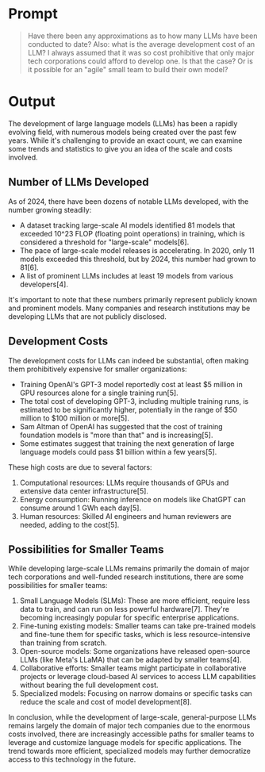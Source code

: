 # Prompt

> Have there been any approximations as to how many LLMs have been conducted to date? Also: what is the average development cost of an LLM? I always assumed that it was so cost prohibitive that only major tech corporations could afford to develop one. Is that the case? Or is it possible for an "agile" small team to build their own model?

# Output

The development of large language models (LLMs) has been a rapidly evolving field, with numerous models being created over the past few years. While it's challenging to provide an exact count, we can examine some trends and statistics to give you an idea of the scale and costs involved.

## Number of LLMs Developed

As of 2024, there have been dozens of notable LLMs developed, with the number growing steadily:

- A dataset tracking large-scale AI models identified 81 models that exceeded 10^23 FLOP (floating point operations) in training, which is considered a threshold for "large-scale" models\[6].
- The pace of large-scale model releases is accelerating. In 2020, only 11 models exceeded this threshold, but by 2024, this number had grown to 81\[6].
- A list of prominent LLMs includes at least 19 models from various developers\[4].

It's important to note that these numbers primarily represent publicly known and prominent models. Many companies and research institutions may be developing LLMs that are not publicly disclosed.

## Development Costs

The development costs for LLMs can indeed be substantial, often making them prohibitively expensive for smaller organizations:

- Training OpenAI's GPT-3 model reportedly cost at least $5 million in GPU resources alone for a single training run\[5].
- The total cost of developing GPT-3, including multiple training runs, is estimated to be significantly higher, potentially in the range of $50 million to $100 million or more\[5].
- Sam Altman of OpenAI has suggested that the cost of training foundation models is "more than that" and is increasing\[5].
- Some estimates suggest that training the next generation of large language models could pass $1 billion within a few years\[5].

These high costs are due to several factors:

1. Computational resources: LLMs require thousands of GPUs and extensive data center infrastructure\[5].
2. Energy consumption: Running inference on models like ChatGPT can consume around 1 GWh each day\[5].
3. Human resources: Skilled AI engineers and human reviewers are needed, adding to the cost\[5].

## Possibilities for Smaller Teams

While developing large-scale LLMs remains primarily the domain of major tech corporations and well-funded research institutions, there are some possibilities for smaller teams:

1. Small Language Models (SLMs): These are more efficient, require less data to train, and can run on less powerful hardware\[7]. They're becoming increasingly popular for specific enterprise applications.
2. Fine-tuning existing models: Smaller teams can take pre-trained models and fine-tune them for specific tasks, which is less resource-intensive than training from scratch.
3. Open-source models: Some organizations have released open-source LLMs (like Meta's LLaMA) that can be adapted by smaller teams\[4].
4. Collaborative efforts: Smaller teams might participate in collaborative projects or leverage cloud-based AI services to access LLM capabilities without bearing the full development cost.
5. Specialized models: Focusing on narrow domains or specific tasks can reduce the scale and cost of model development\[8].

In conclusion, while the development of large-scale, general-purpose LLMs remains largely the domain of major tech companies due to the enormous costs involved, there are increasingly accessible paths for smaller teams to leverage and customize language models for specific applications. The trend towards more efficient, specialized models may further democratize access to this technology in the future.






